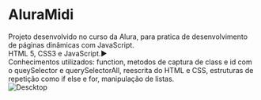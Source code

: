 # AluraMidi
Projeto desenvolvido no curso da Alura, para pratica de desenvolvimento de páginas dinâmicas com JavaScript. </br>
HTML 5, CSS3 e JavaScript.:arrow_forward:</br>
Conhecimentos utilizados: function, metodos de captura de class e id com o queySelector e querySelectorAll, reescrita do HTML e CSS, estruturas de repetição como if else e for, manipulação de listas. </br>
![Descktop](https://user-images.githubusercontent.com/90359980/172928056-ab143bf7-2991-4860-a055-b81f76ccbaf8.png)
